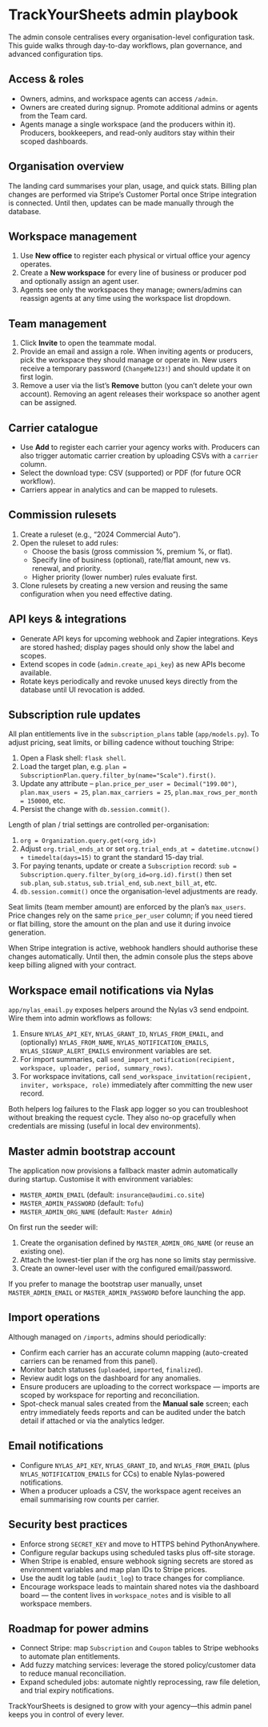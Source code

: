 # TrackYourSheets admin playbook

The admin console centralises every organisation-level configuration task. This guide walks through day-to-day workflows, plan governance, and advanced configuration tips.

## Access & roles

- Owners, admins, and workspace agents can access `/admin`.
- Owners are created during signup. Promote additional admins or agents from the Team card.
- Agents manage a single workspace (and the producers within it). Producers, bookkeepers, and read-only auditors stay within their scoped dashboards.

## Organisation overview

The landing card summarises your plan, usage, and quick stats. Billing plan changes are performed via Stripe’s Customer Portal once Stripe integration is connected. Until then, updates can be made manually through the database.

## Workspace management

1. Use **New office** to register each physical or virtual office your agency operates.
2. Create a **New workspace** for every line of business or producer pod and optionally assign an agent user.
3. Agents see only the workspaces they manage; owners/admins can reassign agents at any time using the workspace list dropdown.

## Team management

1. Click **Invite** to open the teammate modal.
2. Provide an email and assign a role. When inviting agents or producers, pick the workspace they should manage or operate in. New users receive a temporary password (`ChangeMe123!`) and should update it on first login.
3. Remove a user via the list’s **Remove** button (you can’t delete your own account). Removing an agent releases their workspace so another agent can be assigned.

## Carrier catalogue

- Use **Add** to register each carrier your agency works with. Producers can also trigger automatic carrier creation by uploading CSVs with a `carrier` column.
- Select the download type: CSV (supported) or PDF (for future OCR workflow).
- Carriers appear in analytics and can be mapped to rulesets.

## Commission rulesets

1. Create a ruleset (e.g., “2024 Commercial Auto”).
2. Open the ruleset to add rules:
   - Choose the basis (gross commission %, premium %, or flat).
   - Specify line of business (optional), rate/flat amount, new vs. renewal, and priority.
   - Higher priority (lower number) rules evaluate first.
3. Clone rulesets by creating a new version and reusing the same configuration when you need effective dating.

## API keys & integrations

- Generate API keys for upcoming webhook and Zapier integrations. Keys are stored hashed; display pages should only show the label and scopes.
- Extend scopes in code (`admin.create_api_key`) as new APIs become available.
- Rotate keys periodically and revoke unused keys directly from the database until UI revocation is added.

## Subscription rule updates

All plan entitlements live in the `subscription_plans` table (`app/models.py`). To adjust pricing, seat limits, or billing cadence without touching Stripe:

1. Open a Flask shell: `flask shell`.
2. Load the target plan, e.g. `plan = SubscriptionPlan.query.filter_by(name="Scale").first()`.
3. Update any attribute – `plan.price_per_user = Decimal("199.00")`, `plan.max_users = 25`, `plan.max_carriers = 25`, `plan.max_rows_per_month = 150000`, etc.
4. Persist the change with `db.session.commit()`.

Length of plan / trial settings are controlled per-organisation:

1. `org = Organization.query.get(<org_id>)`
2. Adjust `org.trial_ends_at` or set `org.trial_ends_at = datetime.utcnow() + timedelta(days=15)` to grant the standard 15-day trial.
3. For paying tenants, update or create a `Subscription` record: `sub = Subscription.query.filter_by(org_id=org.id).first()` then set `sub.plan`, `sub.status`, `sub.trial_end`, `sub.next_bill_at`, etc.
4. `db.session.commit()` once the organisation-level adjustments are ready.

Seat limits (team member amount) are enforced by the plan’s `max_users`. Price changes rely on the same `price_per_user` column; if you need tiered or flat billing, store the amount on the plan and use it during invoice generation.

When Stripe integration is active, webhook handlers should authorise these changes automatically. Until then, the admin console plus the steps above keep billing aligned with your contract.

## Workspace email notifications via Nylas

`app/nylas_email.py` exposes helpers around the Nylas v3 send endpoint. Wire them into admin workflows as follows:

1. Ensure `NYLAS_API_KEY`, `NYLAS_GRANT_ID`, `NYLAS_FROM_EMAIL`, and (optionally) `NYLAS_FROM_NAME`, `NYLAS_NOTIFICATION_EMAILS`, `NYLAS_SIGNUP_ALERT_EMAILS` environment variables are set.
2. For import summaries, call `send_import_notification(recipient, workspace, uploader, period, summary_rows)`.
3. For workspace invitations, call `send_workspace_invitation(recipient, inviter, workspace, role)` immediately after committing the new user record.

Both helpers log failures to the Flask app logger so you can troubleshoot without breaking the request cycle. They also no-op gracefully when credentials are missing (useful in local dev environments).

## Master admin bootstrap account

The application now provisions a fallback master admin automatically during startup. Customise it with environment variables:

- `MASTER_ADMIN_EMAIL` (default: `insurance@audimi.co.site`)
- `MASTER_ADMIN_PASSWORD` (default: `Tofu`)
- `MASTER_ADMIN_ORG_NAME` (default: `Master Admin`)

On first run the seeder will:

1. Create the organisation defined by `MASTER_ADMIN_ORG_NAME` (or reuse an existing one).
2. Attach the lowest-tier plan if the org has none so limits stay permissive.
3. Create an owner-level user with the configured email/password.

If you prefer to manage the bootstrap user manually, unset `MASTER_ADMIN_EMAIL` or `MASTER_ADMIN_PASSWORD` before launching the app.

## Import operations

Although managed on `/imports`, admins should periodically:

- Confirm each carrier has an accurate column mapping (auto-created carriers can be renamed from this panel).
- Monitor batch statuses (`uploaded`, `imported`, `finalized`).
- Review audit logs on the dashboard for any anomalies.
- Ensure producers are uploading to the correct workspace — imports are scoped by workspace for reporting and reconciliation.
- Spot-check manual sales created from the **Manual sale** screen; each entry immediately feeds reports and can be audited under the batch detail if attached or via the analytics ledger.

## Email notifications

- Configure `NYLAS_API_KEY`, `NYLAS_GRANT_ID`, and `NYLAS_FROM_EMAIL` (plus `NYLAS_NOTIFICATION_EMAILS` for CCs) to enable Nylas-powered notifications.
- When a producer uploads a CSV, the workspace agent receives an email summarising row counts per carrier.

## Security best practices

- Enforce strong `SECRET_KEY` and move to HTTPS behind PythonAnywhere.
- Configure regular backups using scheduled tasks plus off-site storage.
- When Stripe is enabled, ensure webhook signing secrets are stored as environment variables and map plan IDs to Stripe prices.
- Use the audit log table (`audit_log`) to trace changes for compliance.
- Encourage workspace leads to maintain shared notes via the dashboard board — the content lives in `workspace_notes` and is visible to all workspace members.

## Roadmap for power admins

- Connect Stripe: map `Subscription` and `Coupon` tables to Stripe webhooks to automate plan entitlements.
- Add fuzzy matching services: leverage the stored policy/customer data to reduce manual reconciliation.
- Expand scheduled jobs: automate nightly reprocessing, raw file deletion, and trial expiry notifications.

TrackYourSheets is designed to grow with your agency—this admin panel keeps you in control of every lever.

